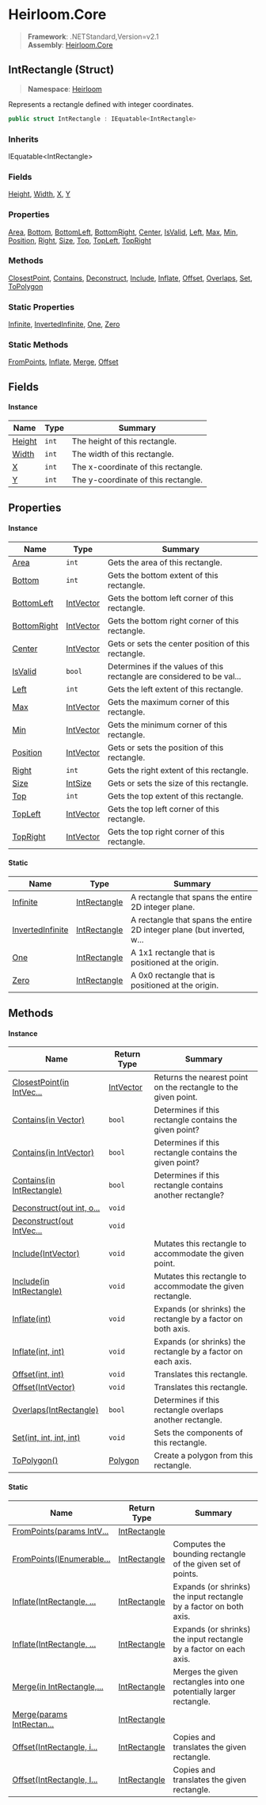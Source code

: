 # Heirloom.Core

> **Framework**: .NETStandard,Version=v2.1  
> **Assembly**: [Heirloom.Core][0]

## IntRectangle (Struct)

> **Namespace**: [Heirloom][0]

Represents a rectangle defined with integer coordinates.

```cs
public struct IntRectangle : IEquatable<IntRectangle>
```

### Inherits

IEquatable\<IntRectangle>

### Fields

[Height][1], [Width][2], [X][3], [Y][4]

### Properties

[Area][5], [Bottom][6], [BottomLeft][7], [BottomRight][8], [Center][9], [IsValid][10], [Left][11], [Max][12], [Min][13], [Position][14], [Right][15], [Size][16], [Top][17], [TopLeft][18], [TopRight][19]

### Methods

[ClosestPoint][20], [Contains][21], [Deconstruct][22], [Include][23], [Inflate][24], [Offset][25], [Overlaps][26], [Set][27], [ToPolygon][28]

### Static Properties

[Infinite][29], [InvertedInfinite][30], [One][31], [Zero][32]

### Static Methods

[FromPoints][33], [Inflate][24], [Merge][34], [Offset][25]

## Fields

#### Instance

| Name        | Type  | Summary                             |
|-------------|-------|-------------------------------------|
| [Height][1] | `int` | The height of this rectangle.       |
| [Width][2]  | `int` | The width of this rectangle.        |
| [X][3]      | `int` | The x-coordinate of this rectangle. |
| [Y][4]      | `int` | The y-coordinate of this rectangle. |

## Properties

#### Instance

| Name             | Type            | Summary                                                                |
|------------------|-----------------|------------------------------------------------------------------------|
| [Area][5]        | `int`           | Gets the area of this rectangle.                                       |
| [Bottom][6]      | `int`           | Gets the bottom extent of this rectangle.                              |
| [BottomLeft][7]  | [IntVector][35] | Gets the bottom left corner of this rectangle.                         |
| [BottomRight][8] | [IntVector][35] | Gets the bottom right corner of this rectangle.                        |
| [Center][9]      | [IntVector][35] | Gets or sets the center position of this rectangle.                    |
| [IsValid][10]    | `bool`          | Determines if the values of this rectangle are considered to be val... |
| [Left][11]       | `int`           | Gets the left extent of this rectangle.                                |
| [Max][12]        | [IntVector][35] | Gets the maximum corner of this rectangle.                             |
| [Min][13]        | [IntVector][35] | Gets the minimum corner of this rectangle.                             |
| [Position][14]   | [IntVector][35] | Gets or sets the position of this rectangle.                           |
| [Right][15]      | `int`           | Gets the right extent of this rectangle.                               |
| [Size][16]       | [IntSize][36]   | Gets or sets the size of this rectangle.                               |
| [Top][17]        | `int`           | Gets the top extent of this rectangle.                                 |
| [TopLeft][18]    | [IntVector][35] | Gets the top left corner of this rectangle.                            |
| [TopRight][19]   | [IntVector][35] | Gets the top right corner of this rectangle.                           |

#### Static

| Name                   | Type               | Summary                                                                |
|------------------------|--------------------|------------------------------------------------------------------------|
| [Infinite][29]         | [IntRectangle][37] | A rectangle that spans the entire 2D integer plane.                    |
| [InvertedInfinite][30] | [IntRectangle][37] | A rectangle that spans the entire 2D integer plane (but inverted, w... |
| [One][31]              | [IntRectangle][37] | A 1x1 rectangle that is positioned at the origin.                      |
| [Zero][32]             | [IntRectangle][37] | A 0x0 rectangle that is positioned at the origin.                      |

## Methods

#### Instance

| Name                            | Return Type     | Summary                                                        |
|---------------------------------|-----------------|----------------------------------------------------------------|
| [ClosestPoint(in IntVec...][20] | [IntVector][35] | Returns the nearest point on the rectangle to the given point. |
| [Contains(in Vector)][21]       | `bool`          | Determines if this rectangle contains the given point?         |
| [Contains(in IntVector)][21]    | `bool`          | Determines if this rectangle contains the given point?         |
| [Contains(in IntRectangle)][21] | `bool`          | Determines if this rectangle contains another rectangle?       |
| [Deconstruct(out int, o...][22] | `void`          |                                                                |
| [Deconstruct(out IntVec...][22] | `void`          |                                                                |
| [Include(IntVector)][23]        | `void`          | Mutates this rectangle to accommodate the given point.         |
| [Include(in IntRectangle)][23]  | `void`          | Mutates this rectangle to accommodate the given rectangle.     |
| [Inflate(int)][24]              | `void`          | Expands (or shrinks) the rectangle by a factor on both axis.   |
| [Inflate(int, int)][24]         | `void`          | Expands (or shrinks) the rectangle by a factor on each axis.   |
| [Offset(int, int)][25]          | `void`          | Translates this rectangle.                                     |
| [Offset(IntVector)][25]         | `void`          | Translates this rectangle.                                     |
| [Overlaps(IntRectangle)][26]    | `bool`          | Determines if this rectangle overlaps another rectangle.       |
| [Set(int, int, int, int)][27]   | `void`          | Sets the components of this rectangle.                         |
| [ToPolygon()][28]               | [Polygon][38]   | Create a polygon from this rectangle.                          |

#### Static

| Name                            | Return Type        | Summary                                                            |
|---------------------------------|--------------------|--------------------------------------------------------------------|
| [FromPoints(params IntV...][33] | [IntRectangle][37] |                                                                    |
| [FromPoints(IEnumerable...][33] | [IntRectangle][37] | Computes the bounding rectangle of the given set of points.        |
| [Inflate(IntRectangle, ...][24] | [IntRectangle][37] | Expands (or shrinks) the input rectangle by a factor on both axis. |
| [Inflate(IntRectangle, ...][24] | [IntRectangle][37] | Expands (or shrinks) the input rectangle by a factor on each axis. |
| [Merge(in IntRectangle,...][34] | [IntRectangle][37] | Merges the given rectangles into one potentially larger rectangle. |
| [Merge(params IntRectan...][34] | [IntRectangle][37] |                                                                    |
| [Offset(IntRectangle, i...][25] | [IntRectangle][37] | Copies and translates the given rectangle.                         |
| [Offset(IntRectangle, I...][25] | [IntRectangle][37] | Copies and translates the given rectangle.                         |

[0]: ../../Heirloom.Core.md
[1]: IntRectangle/Height.md
[2]: IntRectangle/Width.md
[3]: IntRectangle/X.md
[4]: IntRectangle/Y.md
[5]: IntRectangle/Area.md
[6]: IntRectangle/Bottom.md
[7]: IntRectangle/BottomLeft.md
[8]: IntRectangle/BottomRight.md
[9]: IntRectangle/Center.md
[10]: IntRectangle/IsValid.md
[11]: IntRectangle/Left.md
[12]: IntRectangle/Max.md
[13]: IntRectangle/Min.md
[14]: IntRectangle/Position.md
[15]: IntRectangle/Right.md
[16]: IntRectangle/Size.md
[17]: IntRectangle/Top.md
[18]: IntRectangle/TopLeft.md
[19]: IntRectangle/TopRight.md
[20]: IntRectangle/ClosestPoint.md
[21]: IntRectangle/Contains.md
[22]: IntRectangle/Deconstruct.md
[23]: IntRectangle/Include.md
[24]: IntRectangle/Inflate.md
[25]: IntRectangle/Offset.md
[26]: IntRectangle/Overlaps.md
[27]: IntRectangle/Set.md
[28]: IntRectangle/ToPolygon.md
[29]: IntRectangle/Infinite.md
[30]: IntRectangle/InvertedInfinite.md
[31]: IntRectangle/One.md
[32]: IntRectangle/Zero.md
[33]: IntRectangle/FromPoints.md
[34]: IntRectangle/Merge.md
[35]: IntVector.md
[36]: IntSize.md
[37]: IntRectangle.md
[38]: ../Heirloom.Geometry/Polygon.md
